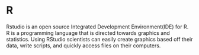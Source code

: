 # R

Rstudio is an open source Integrated Development Environment(IDE) for R. R is a programming language that is directed towards graphics and statistics. Using RStudio scientists can easily create graphics based off their data, write scripts, and quickly access files on their computers. 
